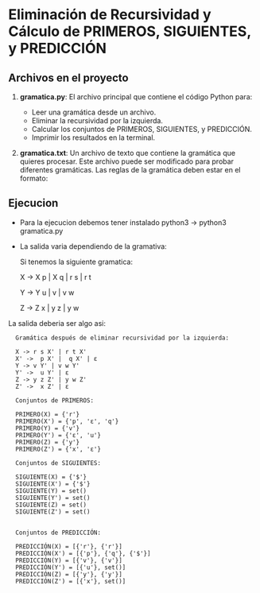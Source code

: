 # Eliminación de Recursividad y Cálculo de PRIMEROS, SIGUIENTES, y PREDICCIÓN

## Archivos en el proyecto

1. **gramatica.py**: 
   El archivo principal que contiene el código Python para:
   - Leer una gramática desde un archivo.
   - Eliminar la recursividad por la izquierda.
   - Calcular los conjuntos de PRIMEROS, SIGUIENTES, y PREDICCIÓN.
   - Imprimir los resultados en la terminal.

2. **gramatica.txt**:
   Un archivo de texto que contiene la gramática que quieres procesar. Este archivo puede ser modificado para probar diferentes gramáticas. Las reglas de la gramática deben estar en el formato:

## Ejecucion

 - Para la ejecucion debemos tener instalado python3
   -> python3 gramatica.py
 - La salida varia dependiendo de la gramativa:
   
   Si tenemos la siguiente gramatica:
   
      X -> X p | X q | r s | r t
   
      Y -> Y u | v | v w

      Z -> Z x | y z | y w
      

La salida deberia ser algo asi:

      Gramática después de eliminar recursividad por la izquierda:
      
      X -> r s X' | r t X'
      X' ->  p X' |  q X' | ε
      Y -> v Y' | v w Y'
      Y' ->  u Y' | ε
      Z -> y z Z' | y w Z'
      Z' ->  x Z' | ε
      
      Conjuntos de PRIMEROS:
      
      PRIMERO(X) = {'r'}
      PRIMERO(X') = {'p', 'ε', 'q'}
      PRIMERO(Y) = {'v'}
      PRIMERO(Y') = {'ε', 'u'}
      PRIMERO(Z) = {'y'}
      PRIMERO(Z') = {'x', 'ε'}
      
      Conjuntos de SIGUIENTES:
      
      SIGUIENTE(X) = {'$'}
      SIGUIENTE(X') = {'$'}
      SIGUIENTE(Y) = set()
      SIGUIENTE(Y') = set()
      SIGUIENTE(Z) = set()
      SIGUIENTE(Z') = set()
      
      
      Conjuntos de PREDICCIÓN:
      
      PREDICCIÓN(X) = [{'r'}, {'r'}]
      PREDICCIÓN(X') = [{'p'}, {'q'}, {'$'}]
      PREDICCIÓN(Y) = [{'v'}, {'v'}]
      PREDICCIÓN(Y') = [{'u'}, set()]
      PREDICCIÓN(Z) = [{'y'}, {'y'}]
      PREDICCIÓN(Z') = [{'x'}, set()]


      


